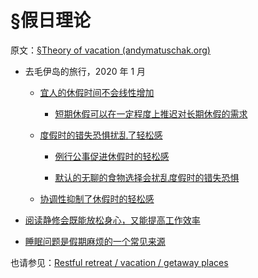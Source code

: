 # §假日理论

原文：[§Theory of vacation (andymatuschak.org)](https://notes.andymatuschak.org/z3JTN98rASnQFS1vUiZp8SeDAUKy1kc9ueQ7B)

- 去毛伊岛的旅行，2020 年 1 月

  - [宜人的休假时间不会线性增加](https://notes.andymatuschak.org/z2PwctG7dwGJaB8QARGTfFRxCFaq3Uxw4mYjJ)

    - [短期休假可以在一定程度上推迟对长期休假的需求](https://notes.andymatuschak.org/z48GSXaUzttqpzaNh6kbn1JNaVBpHXSjc4B37)

  - [度假时的错失恐惧扰乱了轻松感](https://notes.andymatuschak.org/zmMWBjaYFa4DKp4gNGcYPR3vARQqbHXnpAbG)

    - [例行公事促进休假时的轻松感](https://notes.andymatuschak.org/z67c6Sr1vXA21znNMSf8Djtz3i5afZu3fVj3g)

    - [默认的无聊的食物选择会扰乱度假时的错失恐惧](https://notes.andymatuschak.org/z28yicPiHLvSNRiHRhs7UpNMfucLXc1sar7W7)

  - [协调性抑制了休假时的轻松感](https://notes.andymatuschak.org/z2piwmJHEb5fidgp4Y6hdmJkdXk4FvSxWTXMw)

- [阅读静修会既能放松身心，又能提高工作效率](https://notes.andymatuschak.org/z2quCjVMbJCQLJer87bS7Y6xQJkCa3mqEHBJy)

- [睡眠问题是假期麻烦的一个常见来源](https://notes.andymatuschak.org/z1BVwUzxCLpg3nsrFUfdkU5RsJ7GYgpHJGo)

也请参见：[Restful retreat / vacation / getaway places](https://notes.andymatuschak.org/Restful_retreat_\%2F_vacation_\%2F_getaway_places)